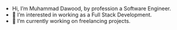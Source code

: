 - Hi, I’m Muhammad Dawood, by profession a Software Engineer.
- 👀 I’m interested in working as a Full Stack Development.
- 🌱 I’m currently working on freelancing projects.

<!---
mdawood828/mdawood828 is a ✨ special ✨ repository because its `README.md` (this file) appears on your GitHub profile.
You can click the Preview link to take a look at your changes.
--->
